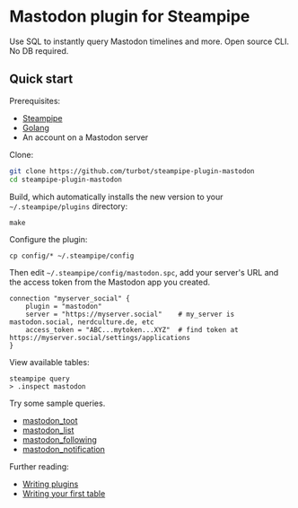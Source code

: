 # Mastodon plugin for Steampipe

Use SQL to instantly query Mastodon timelines and more. Open source CLI. No DB  required.

## Quick start

Prerequisites:

- [Steampipe](https://steampipe.io/downloads)
- [Golang](https://golang.org/doc/install)
- An account on a Mastodon server

Clone:

```sh
git clone https://github.com/turbot/steampipe-plugin-mastodon
cd steampipe-plugin-mastodon
```

Build, which automatically installs the new version to your `~/.steampipe/plugins` directory:

```shell
make
```

Configure the plugin:

```
cp config/* ~/.steampipe/config
```

Then edit `~/.steampipe/config/mastodon.spc`, add your server's URL and the access token from the Mastodon app you created.

```
connection "myserver_social" {
    plugin = "mastodon"
    server = "https://myserver.social"    # my_server is mastodon.social, nerdculture.de, etc
    access_token = "ABC...mytoken...XYZ"  # find token at https://myserver.social/settings/applications
}
```

View available tables:

```
steampipe query
> .inspect mastodon
```

Try some sample queries.

- [mastodon_toot](./docs/tables/mastodon_toot.md)
- [mastodon_list](./docs/tables/mastodon_list.md)
- [mastodon_following](./docs/tables/mastodon_following.md)
- [mastodon_notification](./docs/tables/mastodon_notification.md)

Further reading:

- [Writing plugins](https://steampipe.io/docs/develop/writing-plugins)
- [Writing your first table](https://steampipe.io/docs/develop/writing-your-first-table)
